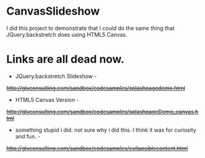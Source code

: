 CanvasSlideshow
===============

I did this project to demonstrate that I could do the same thing that JQuery.backstretch does using HTML5 Canvas.



# Links are all dead now.




- JQuery.backstretch Slideshow - 

~~http://glvconsulting.com/sandbox/codesamples/splashpagedemo.html~~



- HTML5 Canvas Version - 

~~http://glvconsulting.com/sandbox/codesamples/splashpageDemo_canvas.html~~




- something stupid i did.  not sure why i did this.  I think it was for curiosity and fun. - 

~~http://glvconsulting.com/sandbox/codesamples/collapsiblecontent.html~~
